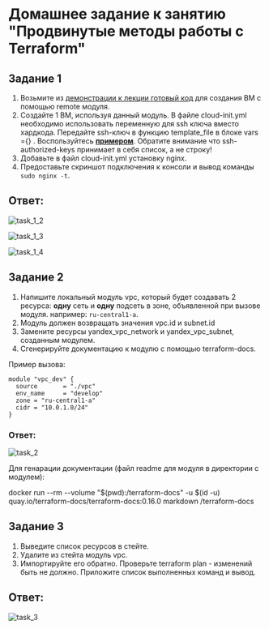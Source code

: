 # Домашнее задание к занятию "Продвинутые методы работы с Terraform"


## Задание 1
1. Возьмите из [демонстрации к лекции готовый код](https://github.com/netology-code/ter-homeworks/tree/main/04/demonstration1) для создания ВМ с помощью remote модуля.
2. Создайте 1 ВМ, используя данный модуль. В файле cloud-init.yml необходимо использовать переменную для ssh ключа вместо хардкода. Передайте ssh-ключ в функцию template_file в блоке vars ={} .
Воспользуйтесь [**примером**](https://grantorchard.com/dynamic-cloudinit-content-with-terraform-file-templates/). Обратите внимание что ssh-authorized-keys принимает в себя список, а не строку!
3. Добавьте в файл cloud-init.yml установку nginx.
4. Предоставьте скриншот подключения к консоли и вывод команды ```sudo nginx -t```.

## Ответ:

![task_1_2](https://user-images.githubusercontent.com/29104612/234784213-6b743016-690a-47c2-a519-dfd8fdb86ba5.png)


![task_1_3](https://user-images.githubusercontent.com/29104612/234784225-4ead722d-ccb8-4d4e-ae04-d5af38e7a969.png)


![task_1_4](https://user-images.githubusercontent.com/29104612/234784237-e6f41568-e9ac-46a2-98f0-9eb61fdcd05f.png)



## Задание 2
1. Напишите локальный модуль vpc, который будет создавать 2 ресурса: **одну** сеть и **одну** подсеть в зоне, объявленной при вызове модуля. например: ```ru-central1-a```.
2. Модуль должен возвращать значения vpc.id и subnet.id
3. Замените ресурсы yandex_vpc_network и yandex_vpc_subnet, созданным модулем.
4. Сгенерируйте документацию к модулю с помощью terraform-docs.    
 
Пример вызова:
```
module "vpc_dev" {
  source       = "./vpc"
  env_name     = "develop"
  zone = "ru-central1-a"
  cidr = "10.0.1.0/24"
}
```


### Ответ:

![task_2](https://user-images.githubusercontent.com/29104612/234784342-d5867c7c-9399-48f9-a3df-16b4c31bb189.png)

Для генарации документации (файл readme для модуля в директории с модулем):

docker run --rm --volume "$(pwd):/terraform-docs" -u $(id -u) quay.io/terraform-docs/terraform-docs:0.16.0 markdown /terraform-docs

## Задание 3
1. Выведите список ресурсов в стейте.
2. Удалите из стейта модуль vpc.
3. Импортируйте его обратно. Проверьте terraform plan - изменений быть не должно.
Приложите список выполненных команд и вывод.

## Ответ:

![task_3](https://user-images.githubusercontent.com/29104612/234784488-c299f573-f833-4d24-8924-7168dfa4b0aa.png)
